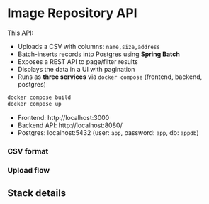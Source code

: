 # Image Repository API

This API:
- Uploads a CSV with columns: `name,size,address`
- Batch-inserts records into Postgres using **Spring Batch**
- Exposes a REST API to page/filter results
- Displays the data in a UI with pagination
- Runs as **three services** via `docker compose` (frontend, backend, postgres)

```bash
docker compose build
docker compose up
```
- Frontend: http://localhost:3000
- Backend API: http://localhost:8080/
- Postgres: localhost:5432 (user: `app`, password: `app`, db: `appdb`)

### CSV format


### Upload flow


## Stack details

